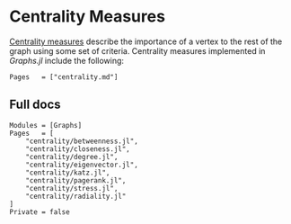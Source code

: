 # Centrality Measures

[Centrality measures](https://en.wikipedia.org/wiki/Centrality) describe the
importance of a vertex to the rest of the graph using some set of criteria.
Centrality measures implemented in *Graphs.jl* include the following:


```@index
Pages   = ["centrality.md"]
```

## Full docs

```@autodocs
Modules = [Graphs]
Pages   = [
    "centrality/betweenness.jl",
    "centrality/closeness.jl",
    "centrality/degree.jl",
    "centrality/eigenvector.jl",
    "centrality/katz.jl",
    "centrality/pagerank.jl",
    "centrality/stress.jl",
    "centrality/radiality.jl"
]
Private = false
```
